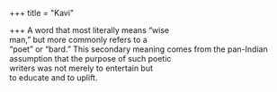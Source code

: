 +++
title = "Kavi"

+++
A word that most literally means “wise  
man,” but more commonly refers to a  
“poet” or “bard.” This secondary meaning comes from the pan-Indian assumption that the purpose of such poetic  
writers was not merely to entertain but  
to educate and to uplift.